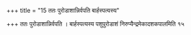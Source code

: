 +++
title = "15 ततः पुरोडाशान्निर्वपति बार्हस्पत्यस्य"

+++
ततः पुरोडाशान्निर्वपति । बार्हस्पत्यस्य पशुपुरोडाशं निरुप्यैन्द्रमेकादशकपालमिति १५